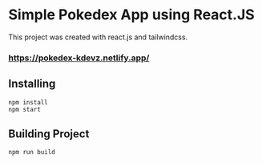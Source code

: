 # Simple Pokedex App using React.JS

This project was created with react.js and tailwindcss.
### https://pokedex-kdevz.netlify.app/

## Installing
    npm install
    npm start

## Building Project
    npm run build
